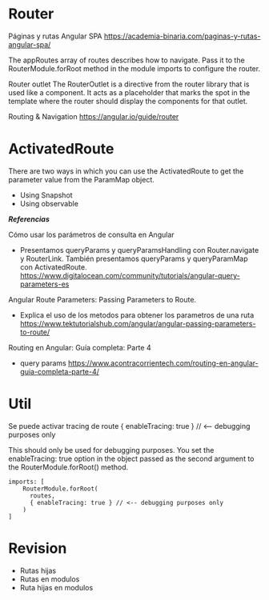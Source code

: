 # Router


Páginas y rutas Angular SPA
https://academia-binaria.com/paginas-y-rutas-angular-spa/


The appRoutes array of routes describes how to navigate. Pass it to the RouterModule.forRoot method in the module imports to configure the router.


Router outlet
The RouterOutlet is a directive from the router library that is used like a component. It acts as a placeholder that marks the spot in the template where the router should display the components for that outlet.


Routing & Navigation
https://angular.io/guide/router


# ActivatedRoute

There are two ways in which you can use the ActivatedRoute to get the parameter value from the ParamMap object.

- Using Snapshot
- Using observable


***Referencias***

Cómo usar los parámetros de consulta en Angular
- Presentamos queryParams y queryParamsHandling con Router.navigate y RouterLink. También presentamos queryParams y queryParamMap con ActivatedRoute.
https://www.digitalocean.com/community/tutorials/angular-query-parameters-es

Angular Route Parameters: Passing Parameters to Route. 
- Explica el uso de los metodos para obtener los parametros de una ruta
https://www.tektutorialshub.com/angular/angular-passing-parameters-to-route/

Routing en Angular: Guía completa: Parte 4
-  query params
https://www.acontracorrientech.com/routing-en-angular-guia-completa-parte-4/

# Util

Se puede activar tracing de route 
{ enableTracing: true } // <-- debugging purposes only

This should only be used for debugging purposes. You set the enableTracing: true option in the object passed as the second argument to the RouterModule.forRoot() method.

```
imports: [
    RouterModule.forRoot(
      routes,
      { enableTracing: true } // <-- debugging purposes only
    )
]
```


# Revision

- Rutas hijas
- Rutas en modulos
- Ruta hijas en modulos

